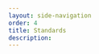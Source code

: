 ```yaml
---
layout: side-navigation
order: 4
title: Standards
description:
---
```

<!-- {% for page in collections["standards"] %}

* [{{ page.data.title }}]({{ page.url | url }})

{% endfor %} -->
